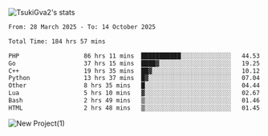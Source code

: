 
![TsukiGva2's stats](https://github-readme-stats.vercel.app/api?username=TsukiGva2&show_icons=true&theme=gruvbox)

<!--START_SECTION:waka-->

```txt
From: 28 March 2025 - To: 14 October 2025

Total Time: 184 hrs 57 mins

PHP                  86 hrs 11 mins  ███████████░░░░░░░░░░░░░░   44.53 %
Go                   37 hrs 15 mins  ████▓░░░░░░░░░░░░░░░░░░░░   19.25 %
C++                  19 hrs 35 mins  ██▓░░░░░░░░░░░░░░░░░░░░░░   10.12 %
Python               13 hrs 37 mins  █▓░░░░░░░░░░░░░░░░░░░░░░░   07.04 %
Other                8 hrs 35 mins   █░░░░░░░░░░░░░░░░░░░░░░░░   04.44 %
Lua                  5 hrs 10 mins   ▓░░░░░░░░░░░░░░░░░░░░░░░░   02.67 %
Bash                 2 hrs 49 mins   ▒░░░░░░░░░░░░░░░░░░░░░░░░   01.46 %
HTML                 2 hrs 48 mins   ▒░░░░░░░░░░░░░░░░░░░░░░░░   01.45 %
```

<!--END_SECTION:waka-->

![New Project(1)](https://github.com/user-attachments/assets/ca397c4b-527a-4830-9802-b71a2622b058)

<!--
![91IYheGYbCL](https://github.com/user-attachments/assets/81d7ee5b-489d-41a0-a545-5872971bd286)
-->
